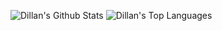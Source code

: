 <img alt="Dillan's Github Stats" src="https://github-readme-stats.dillanjwilding.vercel.app
/api?username=dillanjwilding&count_private=true&show_icons=true&theme=solarized-dark" />
<img alt="Dillan's Top Languages" src="https://github-readme-stats.dillanjwilding.vercel.app
/api/top-langs/?username=dillanjwilding&layout=compact&theme=gruvbox" />

<!--
**dillanjwilding/dillanjwilding** is a ✨ _special_ ✨ repository because its `README.md` (this file) appears on your GitHub profile.

Here are some ideas to get you started:

- 🔭 I’m currently working on ...
- 🌱 I’m currently learning ...
- 👯 I’m looking to collaborate on ...
- 🤔 I’m looking for help with ...
- 💬 Ask me about ...
- 📫 How to reach me: ...
- 😄 Pronouns: ...
- ⚡ Fun fact: ...
-->
